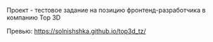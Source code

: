 Проект - тестовое задание на позицию фронтенд-разработчика в компанию Top 3D

Превью: https://solnishshka.github.io/top3d_tz/